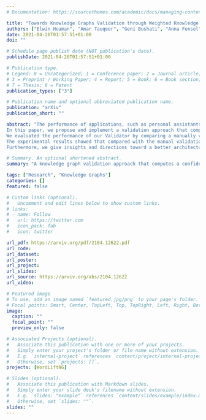 ```yaml
---
# Documentation: https://sourcethemes.com/academic/docs/managing-content/

title: "Towards Knowledge Graphs Validation through Weighted Knowledge Sources"
authors: ["Elwin Huaman", "Amar Tauqeer", "Geni Bushati", "Anna Fensel"]
date: 2021-04-26T01:57:51+01:00
doi: ""

# Schedule page publish date (NOT publication's date).
publishDate: 2021-04-26T01:57:51+01:00

# Publication type.
# Legend: 0 = Uncategorized; 1 = Conference paper; 2 = Journal article;
# 3 = Preprint / Working Paper; 4 = Report; 5 = Book; 6 = Book section;
# 7 = Thesis; 8 = Patent
publication_types: ["3"]

# Publication name and optional abbreviated publication name.
publication: "arXiv"
publication_short: ""

abstract: "The performance of applications, such as personal assistants, search engines, and question-answering systems, rely on high-quality knowledge bases, a.k.a. Knowledge Graphs (KGs). To ensure their quality one important task is Knowledge Validation, which measures the degree to which statements or triples of a Knowledge Graph (KG) are correct. KGs inevitably contains incorrect and incomplete statements, which may hinder the adoption of such KGs in business applications as they are not trustworthy.
In this paper, we propose and implement a validation approach that computes a confidence score for every triple and instance in a KG. The computed score is based on finding the same instances across different weighted knowledge sources and comparing their features.
We evaluated the performance of our Validator by comparing a manually validated result against the output of the Validator.
The experimental results showed that compared with the manual validation, our Validator achieved as good precision as the manual validation, although with certain limitations.
Furthermore, we give insights and directions toward a better architecture to tackle KG validation."

# Summary. An optional shortened abstract.
summary: "A knowledge graph validation approach that computes a confidence score for every triple and instance in a KG"

tags: ["Research", "Knowledge Graphs"]
categories: []
featured: false

# Custom links (optional).
#   Uncomment and edit lines below to show custom links.
# links:
# - name: Follow
#   url: https://twitter.com
#   icon_pack: fab
#   icon: twitter

url_pdf: https://arxiv.org/pdf/2104.12622.pdf
url_code:
url_dataset:
url_poster:
url_project:
url_slides:
url_source: https://arxiv.org/abs/2104.12622
url_video:

# Featured image
# To use, add an image named `featured.jpg/png` to your page's folder. 
# Focal points: Smart, Center, TopLeft, Top, TopRight, Left, Right, BottomLeft, Bottom, BottomRight.
image:
  caption: ""
  focal_point: ""
  preview_only: false

# Associated Projects (optional).
#   Associate this publication with one or more of your projects.
#   Simply enter your project's folder or file name without extension.
#   E.g. `internal-project` references `content/project/internal-project/index.md`.
#   Otherwise, set `projects: []`.
projects: [WordLiftNG]

# Slides (optional).
#   Associate this publication with Markdown slides.
#   Simply enter your slide deck's filename without extension.
#   E.g. `slides: "example"` references `content/slides/example/index.md`.
#   Otherwise, set `slides: ""`.
slides: ""
---
```

